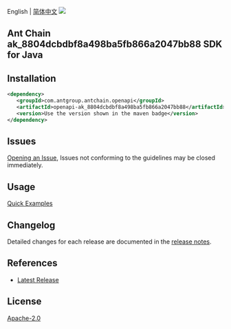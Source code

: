 English | [简体中文](README-CN.md)
![](https://aliyunsdk-pages.alicdn.com/icons/AlibabaCloud.svg)

## Ant Chain ak_8804dcbdbf8a498ba5fb866a2047bb88 SDK for Java

## Installation

```xml
<dependency>
   <groupId>com.antgroup.antchain.openapi</groupId>
   <artifactId>openapi-ak_8804dcbdbf8a498ba5fb866a2047bb88</artifactId>
   <version>Use the version shown in the maven badge</version>
</dependency>
```

## Issues
[Opening an Issue](https://github.com/alipay/antchain-openapi-prod-sdk/issues/new), Issues not conforming to the guidelines may be closed immediately.

## Usage
[Quick Examples](https://github.com/alipay/antchain-openapi-prod-sdk/blob/master/docs/0-Examples-EN.md#quick-examples)

## Changelog
Detailed changes for each release are documented in the [release notes](./ChangeLog.txt).

## References
* [Latest Release](https://github.com/alipay/antchain-openapi-prod-sdk/)

## License
[Apache-2.0](http://www.apache.org/licenses/LICENSE-2.0)
